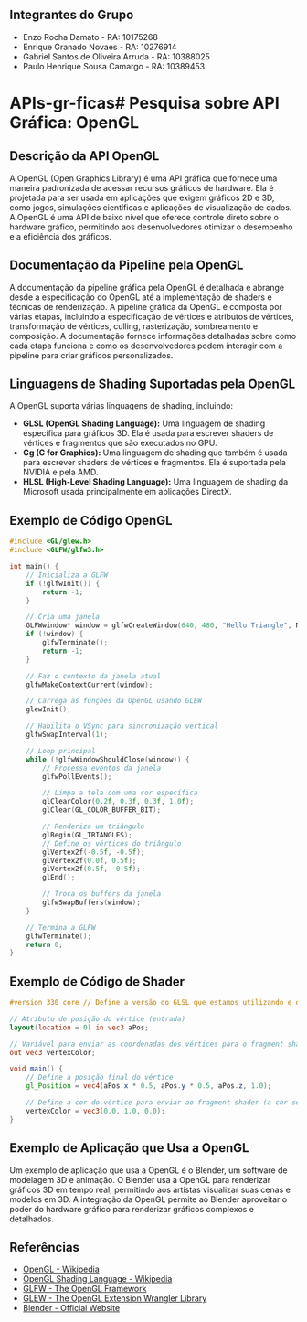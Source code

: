 ## Integrantes do Grupo

- Enzo Rocha Damato - RA: 10175268
- Enrique Granado Novaes - RA: 10276914
- Gabriel Santos de Oliveira Arruda - RA: 10388025
- Paulo Henrique Sousa Camargo - RA: 10389453

# APIs-gr-ficas# Pesquisa sobre API Gráfica: OpenGL

## Descrição da API OpenGL

A OpenGL (Open Graphics Library) é uma API gráfica que fornece uma maneira padronizada de acessar recursos gráficos de hardware. Ela é projetada para ser usada em aplicações que exigem gráficos 2D e 3D, como jogos, simulações científicas e aplicações de visualização de dados. A OpenGL é uma API de baixo nível que oferece controle direto sobre o hardware gráfico, permitindo aos desenvolvedores otimizar o desempenho e a eficiência dos gráficos.

## Documentação da Pipeline pela OpenGL

A documentação da pipeline gráfica pela OpenGL é detalhada e abrange desde a especificação do OpenGL até a implementação de shaders e técnicas de renderização. A pipeline gráfica da OpenGL é composta por várias etapas, incluindo a especificação de vértices e atributos de vértices, transformação de vértices, culling, rasterização, sombreamento e composição. A documentação fornece informações detalhadas sobre como cada etapa funciona e como os desenvolvedores podem interagir com a pipeline para criar gráficos personalizados.

## Linguagens de Shading Suportadas pela OpenGL

A OpenGL suporta várias linguagens de shading, incluindo:

- **GLSL (OpenGL Shading Language):** Uma linguagem de shading específica para gráficos 3D. Ela é usada para escrever shaders de vértices e fragmentos que são executados no GPU.
- **Cg (C for Graphics):** Uma linguagem de shading que também é usada para escrever shaders de vértices e fragmentos. Ela é suportada pela NVIDIA e pela AMD.
- **HLSL (High-Level Shading Language):** Uma linguagem de shading da Microsoft usada principalmente em aplicações DirectX.

## Exemplo de Código OpenGL

```cpp
#include <GL/glew.h>
#include <GLFW/glfw3.h>

int main() {
    // Inicializa a GLFW
    if (!glfwInit()) {
        return -1;
    }

    // Cria uma janela
    GLFWwindow* window = glfwCreateWindow(640, 480, "Hello Triangle", NULL, NULL);
    if (!window) {
        glfwTerminate();
        return -1;
    }

    // Faz o contexto da janela atual
    glfwMakeContextCurrent(window);

    // Carrega as funções da OpenGL usando GLEW
    glewInit();

    // Habilita o VSync para sincronização vertical
    glfwSwapInterval(1);

    // Loop principal
    while (!glfwWindowShouldClose(window)) {
        // Processa eventos da janela
        glfwPollEvents();

        // Limpa a tela com uma cor específica
        glClearColor(0.2f, 0.3f, 0.3f, 1.0f);
        glClear(GL_COLOR_BUFFER_BIT);

        // Renderiza um triângulo
        glBegin(GL_TRIANGLES);
        // Define os vértices do triângulo
        glVertex2f(-0.5f, -0.5f);
        glVertex2f(0.0f, 0.5f);
        glVertex2f(0.5f, -0.5f);
        glEnd();

        // Troca os buffers da janela
        glfwSwapBuffers(window);
    }

    // Termina a GLFW
    glfwTerminate();
    return 0;
}
```
## Exemplo de Código de Shader

```glsl
#version 330 core // Define a versão do GLSL que estamos utilizando e o perfil core

// Atributo de posição do vértice (entrada)
layout(location = 0) in vec3 aPos;

// Variável para enviar as coordenadas dos vértices para o fragment shader (saída)
out vec3 vertexColor;

void main() {
    // Define a posição final do vértice
    gl_Position = vec4(aPos.x * 0.5, aPos.y * 0.5, aPos.z, 1.0);

    // Define a cor do vértice para enviar ao fragment shader (a cor será verde)
    vertexColor = vec3(0.0, 1.0, 0.0);
}
```
## Exemplo de Aplicação que Usa a OpenGL

Um exemplo de aplicação que usa a OpenGL é o Blender, um software de modelagem 3D e animação. O Blender usa a OpenGL para renderizar gráficos 3D em tempo real, permitindo aos artistas visualizar suas cenas e modelos em 3D. A integração da OpenGL permite ao Blender aproveitar o poder do hardware gráfico para renderizar gráficos complexos e detalhados.

## Referências

- [OpenGL - Wikipedia](https://en.wikipedia.org/wiki/OpenGL)
- [OpenGL Shading Language - Wikipedia](https://en.wikipedia.org/wiki/OpenGL_Shading_Language)
- [GLFW - The OpenGL Framework](https://www.glfw.org/)
- [GLEW - The OpenGL Extension Wrangler Library](http://glew.sourceforge.net/)
- [Blender - Official Website](https://www.blender.org/)
